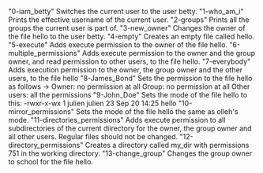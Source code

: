 "0-iam_betty"                Switches the current user to the user betty.
"1-who_am_i"                 Prints the effective username of the current user.
"2-groups"                   Prints all the groups the current user is part of.
"3-new_owner"                Changes the owner of the file hello to the user betty.
"4-empty"                    Creates an empty file called hello.
"5-execute"                  Adds execute permission to the owner of the file hello.
"6-multiple_permissions"     Adds execute permission to the owner and the group owner, and read permission to other users, to the file hello.
"7-everybody"                Adds execution permission to the owner, the group owner and the other users, to the file hello
"8-James_Bond"               Sets the permission to the file hello as follows -> Owner: no permission at all Group: no permission at all Other users: all the permissions
"9-John_Doe"                 Sets the mode of the file hello to this: -rwxr-x-wx 1 julien julien 23 Sep 20 14:25 hello
"10-mirror_permissions"      Sets the mode of the file hello the same as olleh's mode.
"11-directories_permissions" Adds execute permission to all subdirectories of the current diirectory for the owner, the group owner and all other users. Regular files should not be changed.
"12-directory_permissions"   Creates a directory called my_dir with permissions 751 in the working directory.
"13-change_group"            Changes the group owner to school for the file hello.

